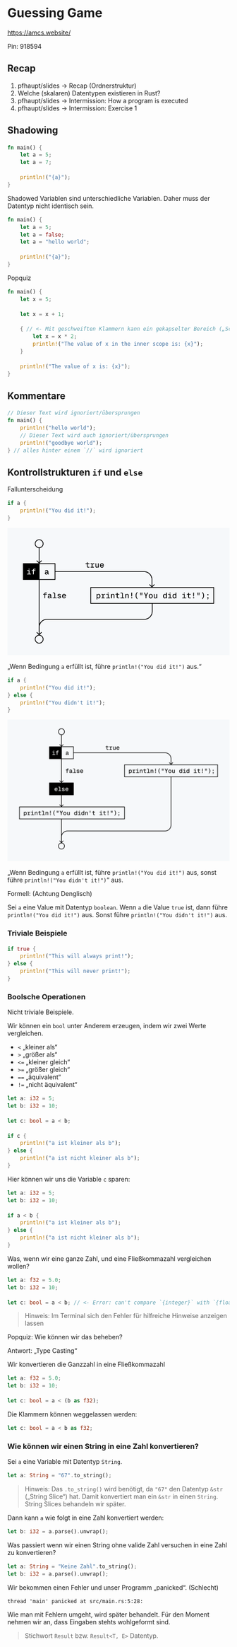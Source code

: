# Guessing Game

https://amcs.website/

Pin: 918594

## Recap

1. pfhaupt/slides -> Recap (Ordnerstruktur)
2. Welche (skalaren) Datentypen existieren in Rust?
3. pfhaupt/slides -> Intermission: How a program is executed
4. pfhaupt/slides -> Intermission: Exercise 1

## Shadowing

```rust
fn main() {
    let a = 5;
    let a = 7;

    println!("{a}");
}
```

Shadowed Variablen sind unterschiedliche Variablen.
Daher muss der Datentyp nicht identisch sein.

```rust
fn main() {
    let a = 5;
    let a = false;
    let a = "hello world";

    println!("{a}");
}
```

Popquiz

```rust
fn main() {
    let x = 5;

    let x = x + 1;

    { // <- Mit geschweiften Klammern kann ein gekapselter Bereich („Scope“) erstellt werden
        let x = x * 2;
        println!("The value of x in the inner scope is: {x}");
    }

    println!("The value of x is: {x}");
}
```

## Kommentare

```rust
// Dieser Text wird ignoriert/übersprungen
fn main() {
    println!("hello world");
    // Dieser Text wird auch ignoriert/übersprungen
    println!("goodbye world");
} // alles hinter einem `//` wird ignoriert
```

## Kontrollstrukturen `if` und `else`

Fallunterscheidung

```rust
if a {
    println!("You did it!");
}
```

![](assets/02_if.svg)

„Wenn Bedingung `a` erfüllt ist, führe `println!("You did it!")` aus.“

```rust
if a {
    println!("You did it!");
} else {
    println!("You didn't it!");
}
```

![](assets/02_if_else.svg)

„Wenn Bedingung `a` erfüllt ist, führe `println!("You did it!")` aus, sonst führe `println!("You didn't it!")`“ aus.

Formell: (Achtung Denglisch)

Sei `a` eine Value mit Datentyp `boolean`.
Wenn `a` die Value `true` ist, dann führe `println!("You did it!")` aus.
Sonst führe `println!("You didn't it!")` aus.

### Triviale Beispiele

```rust
if true {
    println!("This will always print!");
} else {
    println!("This will never print!");
}
```

### Boolsche Operationen

Nicht triviale Beispiele.

Wir können ein `bool` unter Anderem erzeugen, indem wir zwei Werte vergleichen.

-   `<` „kleiner als“
-   `>` „größer als“
-   `<=` „kleiner gleich“
-   `>=` „größer gleich“
-   `==` „äquivalent“
-   `!=` „nicht äquivalent“

```rust
let a: i32 = 5;
let b: i32 = 10;

let c: bool = a < b;

if c {
    println!("a ist kleiner als b");
} else {
    println!("a ist nicht kleiner als b");
}
```

Hier können wir uns die Variable `c` sparen:

```rust
let a: i32 = 5;
let b: i32 = 10;

if a < b {
    println!("a ist kleiner als b");
} else {
    println!("a ist nicht kleiner als b");
}
```

Was, wenn wir eine ganze Zahl, und eine Fließkommazahl vergleichen wollen?

```rust
let a: f32 = 5.0;
let b: i32 = 10;

let c: bool = a < b; // <- Error: can't compare `{integer}` with `{float}`
```

> Hinweis: Im Terminal sich den Fehler für hilfreiche Hinweise anzeigen lassen

Popquiz: Wie können wir das beheben?

Antwort: „Type Casting“

Wir konvertieren die Ganzzahl in eine Fließkommazahl

```rust
let a: f32 = 5.0;
let b: i32 = 10;

let c: bool = a < (b as f32);
```

Die Klammern können weggelassen werden:

```rust
let c: bool = a < b as f32;
```

### Wie können wir einen String in eine Zahl konvertieren?

Sei `a` eine Variable mit Datentyp `String`.

```rust
let a: String = "67".to_string();
```

> Hinweis: Das `.to_string()` wird benötigt, da `"67"` den Datentyp `&str` („String Slice“) hat.
> Damit konvertiert man ein `&str` in einen `String`.
> String Slices behandeln wir später.

Dann kann `a` wie folgt in eine Zahl konvertiert werden:

```rust
let b: i32 = a.parse().unwrap();
```

Was passiert wenn wir einen String ohne valide Zahl versuchen in eine Zahl zu konvertieren?

```rust
let a: String = "Keine Zahl".to_string();
let b: i32 = a.parse().unwrap();
```

Wir bekommen einen Fehler und unser Programm „panicked“. (Schlecht)

```
thread 'main' panicked at src/main.rs:5:28:
```

Wie man mit Fehlern umgeht, wird später behandelt.
Für den Moment nehmen wir an, dass Eingaben stehts wohlgeformt sind.

> Stichwort `Result` bzw. `Result<T, E>` Datentyp.
